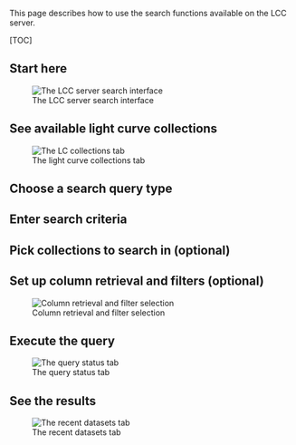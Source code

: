This page describes how to use the search functions available on the LCC
server.

[TOC]

## Start here

<figure class="figure">
<img src="/server-static/lcc-server-search-conesearch.png"
     class="figure-img img-fluid"
     alt="The LCC server search interface">
<figcaption class="figure-caption text-center">The LCC server search interface</figcaption>
</figure>

## See available light curve collections

<figure class="figure">
  <img src="/server-static/lcc-server-search-collections.png"
       class="figure-img img-fluid"
       alt="The LC collections tab">
  <figcaption class="figure-caption text-center">
    The light curve collections tab
  </figcaption>
</figure>

## Choose a search query type

## Enter search criteria

## Pick collections to search in (optional)

## Set up column retrieval and filters (optional)

<figure class="figure">
  <img src="/server-static/lcc-server-search-column-filters.png"
       class="figure-img img-fluid"
       alt="Column retrieval and filter selection">
  <figcaption class="figure-caption text-center">
    Column retrieval and filter selection
  </figcaption>
</figure>


## Execute the query

<figure class="figure">
  <img src="/server-static/lcc-server-search-query-status.png"
       class="figure-img img-fluid"
       alt="The query status tab">
  <figcaption class="figure-caption text-center">
    The query status tab
  </figcaption>
</figure>


## See the results

<figure class="figure">
  <img src="/server-static/lcc-server-search-recent-datasets.png"
       class="figure-img img-fluid"
       alt="The recent datasets tab">
  <figcaption class="figure-caption text-center">
    The recent datasets tab
  </figcaption>
</figure>
